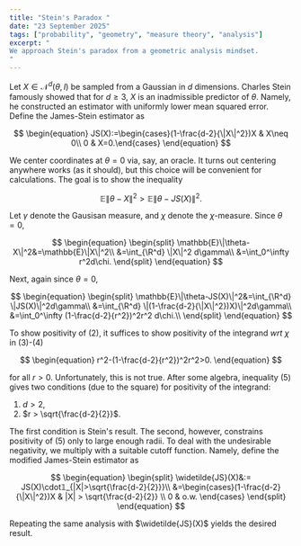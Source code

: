 ```yaml
---
title: "Stein's Paradox "
date: "23 September 2025"
tags: ["probability", "geometry", "measure theory", "analysis"]
excerpt: "
We approach Stein's paradox from a geometric analysis mindset.
"
---
```


Let $X\in \mathcal{N}^d(\theta,I)$ be sampled from a Gaussian in $d$ dimensions. Charles Stein famously showed that for $d\geq 3$, $X$ is an inadmissible predictor of $\theta$. Namely, he constructed an estimator with uniformly lower mean squared error. Define the James-Stein estimator as

$$
\begin{equation}
JS(X):=\begin{cases}(1-\frac{d-2}{\|X\|^2})X & X\neq 0\\
0 & X=0.\end{cases}
\end{equation}
$$

We center coordinates at $\theta=0$ via, say, an oracle. It turns out centering anywhere works (as it should), but this choice will be convenient for calculations. The goal is to show the inequality

$$
\begin{equation}
\mathbb{E}\|\theta-X\|^2 > \mathbb{E}\|\theta-JS(X)\|^2.
\end{equation}
$$

Let $\gamma$ denote the Gausisan measure, and $\chi$ denote the $\chi$-measure. Since $\theta=0$,

$$
\begin{equation}
\begin{split}
\mathbb{E}\|\theta-X\|^2&=\mathbb{E}\|X\|^2\\
&=\int_{\R^d} \|X\|^2 d\gamma\\
&=\int_0^\infty r^2d\chi.
\end{split}
\end{equation}
$$

Next, again since $\theta=0$,

$$
\begin{equation}
\begin{split}
 \mathbb{E}\|\theta-JS(X)\|^2&=\int_{\R^d} \|JS(X)\|^2d\gamma\\
 &=\int_{\R^d} \|(1-\frac{d-2}{\|X\|^2})X)\|^2d\gamma\\
 &=\int_0^\infty (1-\frac{d-2}{r^2})^2r^2 d\chi.\\
\end{split}
\end{equation}
$$

To show positivity of (2), it suffices to show positivity of the integrand _wrt_ $\chi$ in (3)-(4)

$$
\begin{equation}
r^2-(1-\frac{d-2}{r^2})^2r^2>0.
\end{equation}
$$

for all $r>0$. Unfortunately, this is not true. After some algebra, inequality (5) gives two conditions (due to the square) for positivity of the integrand:

1. $d > 2$,
2. $r > \sqrt{\frac{d-2}{2}}$.

The first condition is Stein's result. The second, however, constrains positivity of (5) only to large enough radii. To deal with the undesirable negativity, we multiply with a suitable cutoff function. Namely, define the modified James-Stein estimator as

$$
\begin{equation}
\begin{split}
\widetilde{JS}(X)&:= JS(X)\cdot𝟙_{|X|>\sqrt{\frac{d-2}{2}}}\\
&=\begin{cases}(1-\frac{d-2}{\|X\|^2})X & |X| > \sqrt{\frac{d-2}{2}} \\
0 & o.w.
\end{cases}
\end{split}
\end{equation}
$$

Repeating the same analysis with $\widetilde{JS}(X)$ yields the desired result.
